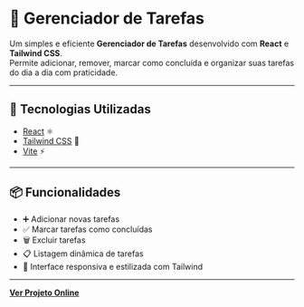 # 📝 Gerenciador de Tarefas

Um simples e eficiente **Gerenciador de Tarefas** desenvolvido com **React** e **Tailwind CSS**.  
Permite adicionar, remover, marcar como concluída e organizar suas tarefas do dia a dia com praticidade.

---

## 🚀 Tecnologias Utilizadas
- [React](https://reactjs.org/) ⚛️
- [Tailwind CSS](https://tailwindcss.com/) 🎨
- [Vite](https://vitejs.dev/) ⚡ 

---

## 📦 Funcionalidades
- ➕ Adicionar novas tarefas  
- ✅ Marcar tarefas como concluídas  
- 🗑️ Excluir tarefas  
- 📋 Listagem dinâmica de tarefas  
- 🎨 Interface responsiva e estilizada com Tailwind  

---

**[Ver Projeto Online](https://gerenciador-de-tarefas-pmev.vercel.app/)**
